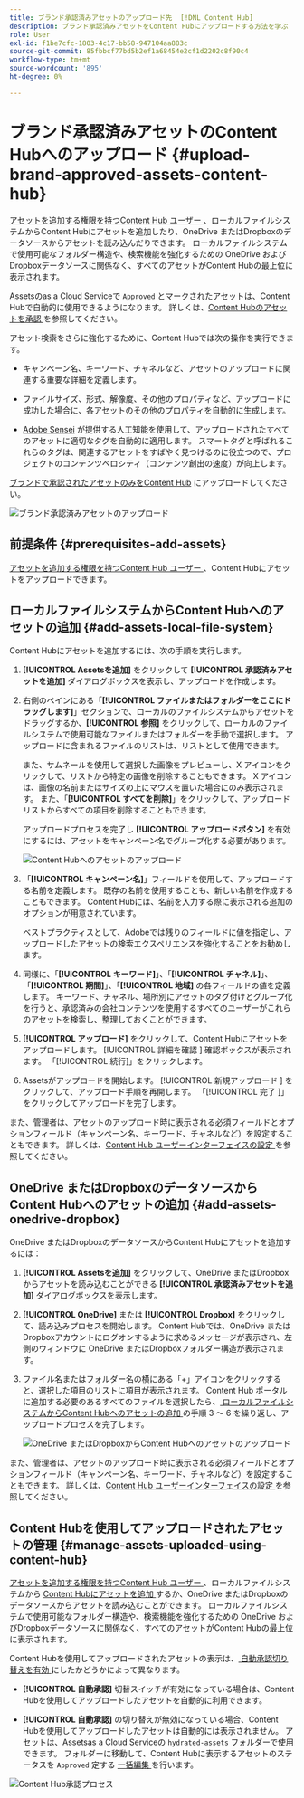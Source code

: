 ```yaml
---
title: ブランド承認済みアセットのアップロード先  [!DNL Content Hub]
description: ブランド承認済みアセットをContent Hubにアップロードする方法を学ぶ
role: User
exl-id: f1be7cfc-1803-4c17-bb58-947104aa883c
source-git-commit: 85fbbcf77bd5b2ef1a68454e2cf1d2202c8f90c4
workflow-type: tm+mt
source-wordcount: '895'
ht-degree: 0%

---
```


# ブランド承認済みアセットのContent Hubへのアップロード {#upload-brand-approved-assets-content-hub}

[ アセットを追加する権限を持つContent Hub ユーザー ](/help/assets/deploy-content-hub.md#onboard-content-hub-users-add-assets)、ローカルファイルシステムからContent Hubにアセットを追加したり、OneDrive またはDropboxのデータソースからアセットを読み込んだりできます。 ローカルファイルシステムで使用可能なフォルダー構造や、検索機能を強化するための OneDrive およびDropboxデータソースに関係なく、すべてのアセットがContent Hubの最上位に表示されます。

Assetsのas a Cloud Serviceで `Approved` とマークされたアセットは、Content Hubで自動的に使用できるようになります。 詳しくは、[Content Hubのアセットを承認 ](/help/assets/approve-assets-content-hub.md) を参照してください。

アセット検索をさらに強化するために、Content Hubでは次の操作を実行できます。

* キャンペーン名、キーワード、チャネルなど、アセットのアップロードに関連する重要な詳細を定義します。

* ファイルサイズ、形式、解像度、その他のプロパティなど、アップロードに成功した場合に、各アセットのその他のプロパティを自動的に生成します。

* [Adobe Sensei](https://www.adobe.com/jp/sensei.html) が提供する人工知能を使用して、アップロードされたすべてのアセットに適切なタグを自動的に適用します。 スマートタグと呼ばれるこれらのタグは、関連するアセットをすばやく見つけるのに役立つので、プロジェクトのコンテンツベロシティ（コンテンツ創出の速度）が向上します。

[ ブランドで承認されたアセットのみをContent Hub](/help/assets/approve-assets.md) にアップロードしてください。

![ ブランド承認済みアセットのアップロード ](assets/upload-brand-approved-assets.png)

## 前提条件 {#prerequisites-add-assets}

[ アセットを追加する権限を持つContent Hub ユーザー ](/help/assets/deploy-content-hub.md#onboard-content-hub-users-add-assets)、Content Hubにアセットをアップロードできます。

## ローカルファイルシステムからContent Hubへのアセットの追加 {#add-assets-local-file-system}

Content Hubにアセットを追加するには、次の手順を実行します。

1. **[!UICONTROL Assetsを追加]** をクリックして **[!UICONTROL 承認済みアセットを追加]** ダイアログボックスを表示し、アップロードを作成します。

1. 右側のペインにある「**[!UICONTROL ファイルまたはフォルダーをここにドラッグします]**」セクションで、ローカルのファイルシステムからアセットをドラッグするか、**[!UICONTROL 参照]** をクリックして、ローカルのファイルシステムで使用可能なファイルまたはフォルダーを手動で選択します。 アップロードに含まれるファイルのリストは、リストとして使用できます。


   また、サムネールを使用して選択した画像をプレビューし、X アイコンをクリックして、リストから特定の画像を削除することもできます。 X アイコンは、画像の名前またはサイズの上にマウスを置いた場合にのみ表示されます。 また、「**[!UICONTROL すべてを削除]**」をクリックして、アップロードリストからすべての項目を削除することもできます。

   アップロードプロセスを完了し **[!UICONTROL アップロードボタン]** を有効にするには、アセットをキャンペーン名でグループ化する必要があります。

   ![Content Hubへのアセットのアップロード ](assets/upload-assets-content-hub.png)

1. 「**[!UICONTROL キャンペーン名]**」フィールドを使用して、アップロードする名前を定義します。 既存の名前を使用することも、新しい名前を作成することもできます。 Content Hubには、名前を入力する際に表示される追加のオプションが用意されています。<!--You can define multiple Campaign names for your upload. While you are typing a name, either click anywhere else within the dialog box or press the `,` (Comma) key to register the name.-->

   ベストプラクティスとして、Adobeでは残りのフィールドに値を指定し、アップロードしたアセットの検索エクスペリエンスを強化することをお勧めします。

1. 同様に、「**[!UICONTROL キーワード]**」、「**[!UICONTROL チャネル]**」、「**[!UICONTROL 期間]**」、「**[!UICONTROL 地域]** の各フィールドの値を定義します。 キーワード、チャネル、場所別にアセットのタグ付けとグループ化を行うと、承認済みの会社コンテンツを使用するすべてのユーザーがこれらのアセットを検索し、整理しておくことができます。

1. **[!UICONTROL アップロード]** をクリックして、Content Hubにアセットをアップロードします。 [!UICONTROL  詳細を確認 ] 確認ボックスが表示されます。 「[!UICONTROL 続行]」をクリックします。

1. Assetsがアップロードを開始します。 [!UICONTROL  新規アップロード ] をクリックして、アップロード手順を再開します。 「[!UICONTROL  完了 ]」をクリックしてアップロードを完了します。

また、管理者は、アセットのアップロード時に表示される必須フィールドとオプションフィールド（キャンペーン名、キーワード、チャネルなど）を設定することもできます。 詳しくは、[Content Hub ユーザーインターフェイスの設定 ](configure-content-hub-ui-options.md#configure-upload-options-content-hub) を参照してください。


## OneDrive またはDropboxのデータソースからContent Hubへのアセットの追加 {#add-assets-onedrive-dropbox}

OneDrive またはDropboxのデータソースからContent Hubにアセットを追加するには：

1. **[!UICONTROL Assetsを追加]** をクリックして、OneDrive またはDropboxからアセットを読み込むことができる **[!UICONTROL 承認済みアセットを追加]** ダイアログボックスを表示します。

1. **[!UICONTROL OneDrive]** または **[!UICONTROL Dropbox]** をクリックして、読み込みプロセスを開始します。 Content Hubでは、OneDrive またはDropboxアカウントにログオンするように求めるメッセージが表示され、左側のウィンドウに OneDrive またはDropboxフォルダー構造が表示されます。

1. ファイル名またはフォルダー名の横にある「+」アイコンをクリックすると、選択した項目のリストに項目が表示されます。 Content Hub ポータルに追加する必要のあるすべてのファイルを選択したら、[ ローカルファイルシステムからContent Hubへのアセットの追加 ](#add-assets-local-file-system) の手順 3 ～ 6 を繰り返し、アップロードプロセスを完了します。

   ![OneDrive またはDropboxからContent Hubへのアセットのアップロード ](assets/add-assets-onedrive-dropbox.png)

また、管理者は、アセットのアップロード時に表示される必須フィールドとオプションフィールド（キャンペーン名、キーワード、チャネルなど）を設定することもできます。 詳しくは、[Content Hub ユーザーインターフェイスの設定 ](configure-content-hub-ui-options.md#configure-upload-options-content-hub) を参照してください。

## Content Hubを使用してアップロードされたアセットの管理 {#manage-assets-uploaded-using-content-hub}

[ アセットを追加する権限を持つContent Hub ユーザー ](/help/assets/deploy-content-hub.md#onboard-content-hub-users-add-assets)、ローカルファイルシステムから [Content Hubにアセットを追加 ](/help/assets/upload-brand-approved-assets.md) するか、OneDrive またはDropboxのデータソースからアセットを読み込むことができます。 ローカルファイルシステムで使用可能なフォルダー構造や、検索機能を強化するための OneDrive およびDropboxデータソースに関係なく、すべてのアセットがContent Hubの最上位に表示されます。

Content Hubを使用してアップロードされたアセットの表示は、[ 自動承認切り替えを有効 ](/help/assets/configure-content-hub-ui-options.md#configure-import-options-content-hub) にしたかどうかによって異なります。

* **[!UICONTROL 自動承認]** 切替スイッチが有効になっている場合は、Content Hubを使用してアップロードしたアセットを自動的に利用できます。

* **[!UICONTROL 自動承認]** の切り替えが無効になっている場合、Content Hubを使用してアップロードしたアセットは自動的には表示されません。 アセットは、Assetsas a Cloud Serviceの `hydrated-assets` フォルダーで使用できます。 フォルダーに移動して、Content Hubに表示するアセットのステータスを `Approved` 定する [ 一括編集 ](#bulk-approve-assets-content-hub) を行います。

![Content Hub承認プロセス ](/help/assets/assets/content-hub-approval.png)
